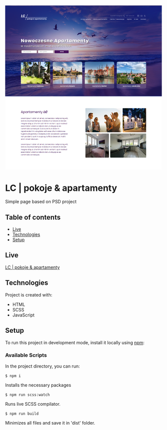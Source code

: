 ![LC | pokoje & apartamenty](./ss_readme.png)

# LC | pokoje & apartamenty
Simple page based on PSD project

## Table of contents

* [Live](#live)
* [Technologies](#technologies)
* [Setup](#setup)

## Live
[LC | pokoje & apartamenty]()

## Technologies

Project is created with:

* HTML
* SCSS
* JavaScript

## Setup

To run this project in development mode, install it locally using [npm](https://www.npmjs.com):

### Available Scripts

In the project directory, you can run:

```
$ npm i
```

Installs the necessary packages

```
$ npm run scss:watch
```

Runs live SCSS compilator.

```
$ npm run build
```

Minimizes all files and save it in 'dist' folder.
